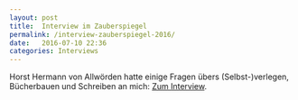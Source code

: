 ```yaml
---
layout: post
title:  Interview im Zauberspiegel
permalink: /interview-zauberspiegel-2016/
date:   2016-07-10 22:36
categories: Interviews
---
```


Horst Hermann von Allwörden hatte einige Fragen übers (Selbst-)verlegen, Bücherbauen und Schreiben an mich: [Zum Interview](http://www.zauberspiegel-online.de/index.php/frage-antwort/im-gesprch-mit-mainmenu-179/28916-bastian-brinkmann-ueber-selbst-verlegen-buecherbauen-und-schreiben).
